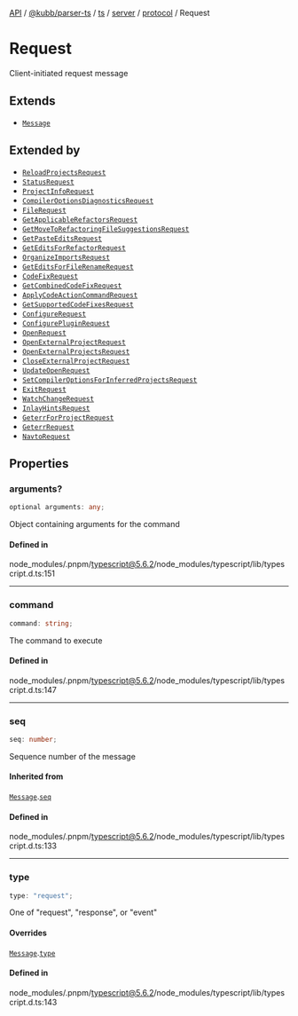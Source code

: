 [API](../../../../../../../../../packages.md) / [@kubb/parser-ts](../../../../../../../index.md) / [ts](../../../../../index.md) / [server](../../../index.md) / [protocol](../index.md) / Request

# Request

Client-initiated request message

## Extends

- [`Message`](Message.md)

## Extended by

- [`ReloadProjectsRequest`](ReloadProjectsRequest.md)
- [`StatusRequest`](StatusRequest.md)
- [`ProjectInfoRequest`](ProjectInfoRequest.md)
- [`CompilerOptionsDiagnosticsRequest`](CompilerOptionsDiagnosticsRequest.md)
- [`FileRequest`](FileRequest.md)
- [`GetApplicableRefactorsRequest`](GetApplicableRefactorsRequest.md)
- [`GetMoveToRefactoringFileSuggestionsRequest`](GetMoveToRefactoringFileSuggestionsRequest.md)
- [`GetPasteEditsRequest`](GetPasteEditsRequest.md)
- [`GetEditsForRefactorRequest`](GetEditsForRefactorRequest.md)
- [`OrganizeImportsRequest`](OrganizeImportsRequest.md)
- [`GetEditsForFileRenameRequest`](GetEditsForFileRenameRequest.md)
- [`CodeFixRequest`](CodeFixRequest.md)
- [`GetCombinedCodeFixRequest`](GetCombinedCodeFixRequest.md)
- [`ApplyCodeActionCommandRequest`](ApplyCodeActionCommandRequest.md)
- [`GetSupportedCodeFixesRequest`](GetSupportedCodeFixesRequest.md)
- [`ConfigureRequest`](ConfigureRequest.md)
- [`ConfigurePluginRequest`](ConfigurePluginRequest.md)
- [`OpenRequest`](OpenRequest.md)
- [`OpenExternalProjectRequest`](OpenExternalProjectRequest.md)
- [`OpenExternalProjectsRequest`](OpenExternalProjectsRequest.md)
- [`CloseExternalProjectRequest`](CloseExternalProjectRequest.md)
- [`UpdateOpenRequest`](UpdateOpenRequest.md)
- [`SetCompilerOptionsForInferredProjectsRequest`](SetCompilerOptionsForInferredProjectsRequest.md)
- [`ExitRequest`](ExitRequest.md)
- [`WatchChangeRequest`](WatchChangeRequest.md)
- [`InlayHintsRequest`](InlayHintsRequest.md)
- [`GeterrForProjectRequest`](GeterrForProjectRequest.md)
- [`GeterrRequest`](GeterrRequest.md)
- [`NavtoRequest`](NavtoRequest.md)

## Properties

### arguments?

```ts
optional arguments: any;
```

Object containing arguments for the command

#### Defined in

node\_modules/.pnpm/typescript@5.6.2/node\_modules/typescript/lib/typescript.d.ts:151

***

### command

```ts
command: string;
```

The command to execute

#### Defined in

node\_modules/.pnpm/typescript@5.6.2/node\_modules/typescript/lib/typescript.d.ts:147

***

### seq

```ts
seq: number;
```

Sequence number of the message

#### Inherited from

[`Message`](Message.md).[`seq`](Message.md#seq)

#### Defined in

node\_modules/.pnpm/typescript@5.6.2/node\_modules/typescript/lib/typescript.d.ts:133

***

### type

```ts
type: "request";
```

One of "request", "response", or "event"

#### Overrides

[`Message`](Message.md).[`type`](Message.md#type)

#### Defined in

node\_modules/.pnpm/typescript@5.6.2/node\_modules/typescript/lib/typescript.d.ts:143
